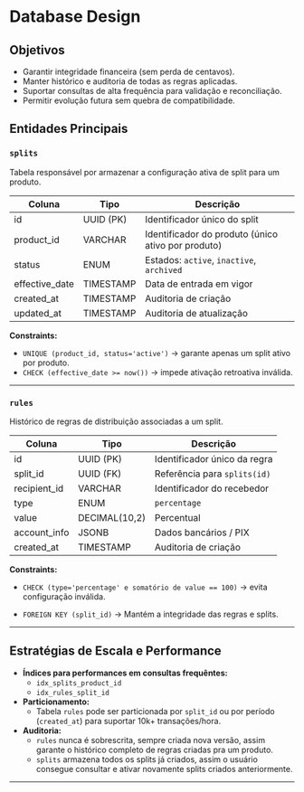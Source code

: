 # Database Design

## Objetivos

- Garantir integridade financeira (sem perda de centavos).
- Manter histórico e auditoria de todas as regras aplicadas.
- Suportar consultas de alta frequência para validação e reconciliação.
- Permitir evolução futura sem quebra de compatibilidade.

## Entidades Principais

### `splits`

Tabela responsável por armazenar a configuração ativa de split para um produto.

| Coluna         | Tipo      | Descrição                                          |
| -------------- | --------- | -------------------------------------------------- |
| id             | UUID (PK) | Identificador único do split                       |
| product_id     | VARCHAR   | Identificador do produto (único ativo por produto) |
| status         | ENUM      | Estados:  `active`, `inactive`, `archived` |
| effective_date | TIMESTAMP | Data de entrada em vigor                           |
| created_at     | TIMESTAMP | Auditoria de criação                               |
| updated_at     | TIMESTAMP | Auditoria de atualização                           |

**Constraints:**

- `UNIQUE (product_id, status='active')` → garante apenas um split ativo por produto.
- `CHECK (effective_date >= now())` → impede ativação retroativa inválida.

---

### `rules`

Histórico de regras de distribuição associadas a um split.

| Coluna       | Tipo          | Descrição                    |
| ------------ | ------------- | ---------------------------- |
| id           | UUID (PK)     | Identificador único da regra |
| split_id     | UUID (FK)     | Referência para `splits(id)` |
| recipient_id | VARCHAR       | Identificador do recebedor   |
| type         | ENUM          | `percentage`                 |
| value        | DECIMAL(10,2) | Percentual                   |
| account_info | JSONB         | Dados bancários / PIX        |
| created_at   | TIMESTAMP     | Auditoria de criação         |

**Constraints:**

- `CHECK (type='percentage' e somatório de value == 100)` → evita configuração inválida.

- `FOREIGN KEY (split_id)` → Mantém a integridade das regras e splits.

---

## Estratégias de Escala e Performance

- **Índices para performances em consultas frequêntes:**
  - `idx_splits_product_id`
  - `idx_rules_split_id`
- **Particionamento:**
  - Tabela `rules` pode ser particionada por `split_id` ou por período (`created_at`) para suportar 10k+ transações/hora.
- **Auditoria:**
  - `rules` nunca é sobrescrita, sempre criada nova versão, assim garante o histórico completo de regras criadas pra um produto.
  - `splits` armazena todos os splits já criados, assim o usuário consegue consultar e ativar novamente splits criados anteriormente.

---
